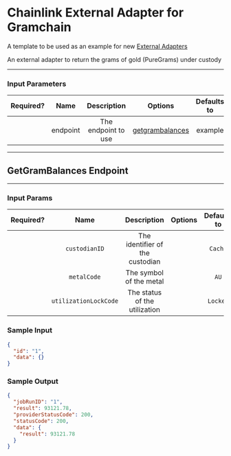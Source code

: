 # Chainlink External Adapter for Gramchain

A template to be used as an example for new [External Adapters](https://github.com/smartcontractkit/external-adapters-js)

An external adapter to return the grams of gold (PureGrams) under custody

---

### Input Parameters

| Required? |   Name   |     Description     |                Options                 | Defaults to |
| :-------: | :------: | :-----------------: | :------------------------------------: | :---------: |
|           | endpoint | The endpoint to use | [getgrambalances](#Gramchain-Endpoint) |   example   |

---

## GetGramBalances Endpoint

---

### Input Params

| Required? |         Name          |           Description           | Options | Defaults to |
| :-------: | :-------------------: | :-----------------------------: | :-----: | :---------: |
|           |     `custodianID`     | The identifier of the custodian |         |   `Cache`   |
|           |      `metalCode`      |     The symbol of the metal     |         |    `AU`     |
|           | `utilizationLockCode` |  The status of the utilization  |         |  `Locked`   |

### Sample Input

```json
{
  "id": "1",
  "data": {}
}
```

### Sample Output

```json
{
  "jobRunID": "1",
  "result": 93121.78,
  "providerStatusCode": 200,
  "statusCode": 200,
  "data": {
    "result": 93121.78
  }
}
```
